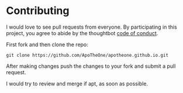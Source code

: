 # Contributing

I would love to see pull requests from everyone. By participating in this project, you
agree to abide by the thoughtbot [code of conduct].

[code of conduct]: https://github.com/ApoTheOne/apotheone.github.io/blob/master/CODE_OF_CONDUCT.md

First fork and then clone the repo:

    git clone https://github.com/ApoTheOne/apotheone.github.io.git

After making changes push the changes to your fork and submit a pull request.

I would try to review and merge if apt, as soon as possible.
